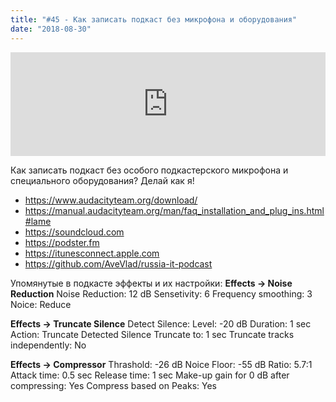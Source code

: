 ```yaml
---
title: "#45 - Как записать подкаст без микрофона и оборудования"
date: "2018-08-30"
---
```


<iframe width="100%" height="166" scrolling="no" frameborder="no" allow="autoplay" src="https://w.soundcloud.com/player/?url=https%3A//api.soundcloud.com/tracks/491699670%3Fsecret_token%3Ds-O97yO&color=%23ff5500&auto_play=false&hide_related=true&show_comments=true&show_user=true&show_reposts=false&show_teaser=true"></iframe>

Как записать подкаст без особого подкастерского микрофона и специального оборудования? Делай как я!


- https://www.audacityteam.org/download/
- https://manual.audacityteam.org/man/faq_installation_and_plug_ins.html#lame
- https://soundcloud.com
- https://podster.fm
- https://itunesconnect.apple.com
- https://github.com/AveVlad/russia-it-podcast


Упомянутые в подкасте эффекты и их настройки:
**Effects -> Noise Reduction**
Noise Reduction: 12 dB
Sensetivity: 6
Frequency smoothing: 3
Noice: Reduce

**Effects -> Truncate Silence**
Detect Silence:
Level: -20 dB
Duration: 1 sec
Action: Truncate Detected Silence
Truncate to: 1 sec
Truncate tracks independently: No

**Effects -> Compressor**
Thrashold: -26 dB
Noice Floor: -55 dB
Ratio: 5.7:1
Attack time: 0.5 sec
Release time: 1 sec
Make-up gain for 0 dB after compressing: Yes
Compress based on Peaks: Yes